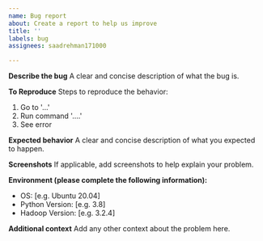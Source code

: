 ```yaml
---
name: Bug report
about: Create a report to help us improve
title: ''
labels: bug
assignees: saadrehman171000

---
```


**Describe the bug**
A clear and concise description of what the bug is.

**To Reproduce**
Steps to reproduce the behavior:
1. Go to '...'
2. Run command '....'
3. See error

**Expected behavior**
A clear and concise description of what you expected to happen.

**Screenshots**
If applicable, add screenshots to help explain your problem.

**Environment (please complete the following information):**
 - OS: [e.g. Ubuntu 20.04]
 - Python Version: [e.g. 3.8]
 - Hadoop Version: [e.g. 3.2.4]

**Additional context**
Add any other context about the problem here. 